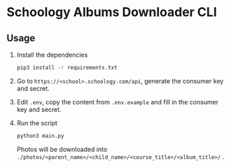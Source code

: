# Schoology Albums Downloader CLI

## Usage

1. Install the dependencies

   ```bash
   pip3 install -r requirements.txt
   ```

1. Go to `https://<school>.schoology.com/api`, generate the consumer key and secret.

1. Edit `.env`, copy the content from `.env.example` and fill in the consumer key and secret.

1. Run the script

   ```bash
   python3 main.py
   ```

   Photos will be downloaded into `./photos/<parent_name>/<child_name>/<course_title>/<album_title>/` .
